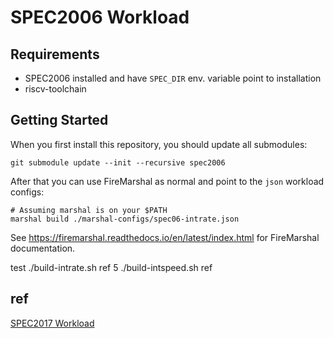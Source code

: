 SPEC2006 Workload
=================

Requirements
------------

- SPEC2006 installed and have `SPEC_DIR` env. variable point to installation
- riscv-toolchain

Getting Started
---------------

When you first install this repository, you should update all submodules:

    git submodule update --init --recursive spec2006

After that you can use FireMarshal as normal and point to the `json` workload configs:

    # Assuming marshal is on your $PATH
    marshal build ./marshal-configs/spec06-intrate.json


See https://firemarshal.readthedocs.io/en/latest/index.html for FireMarshal
documentation.

test
    ./build-intrate.sh ref 5
    ./build-intspeed.sh ref

ref
--------

[SPEC2017 Workload](https://github.com/ucb-bar/spec2017-workload)


